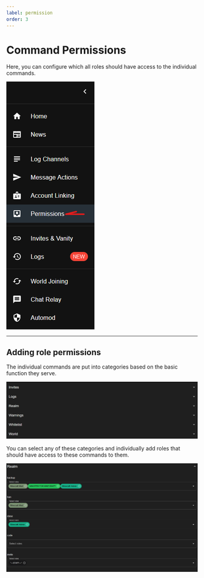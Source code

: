 ```yaml
---
label: permission 
order: 3
---
```


# Command Permissions 
 Here, you can configure which all roles should have access to the individual commands. 
  
  ![](/images/perm_tab.png)
  
---
## Adding role permissions 
 The individual commands are put into categories based on the basic function they serve.

 ![Command categories](/images/cmdperm_categories.png)
 
 You can select any of these categories and individually add roles that should have access to these commands to them.
 
 ![Example of how to configure command permissions](/images/cmd_perm.png)
 
  
